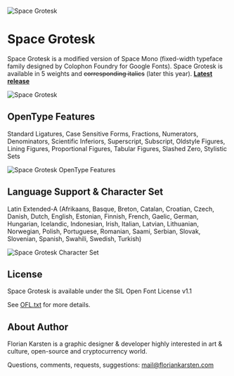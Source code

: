 ![Space Grotesk](docs/space-grotesk-about.png)

# Space Grotesk

Space Grotesk is a modified version of Space Mono (fixed-width typeface family designed by Colophon Foundry for Google Fonts). Space Grotesk is available in 5 weights and ~~corresponding italics~~ (later this year). **[Latest release](../../releases/latest)**

![Space Grotesk](docs/space-grotesk-preview.png)

## OpenType Features

Standard Ligatures, Case Sensitive Forms, Fractions, Numerators, Denominators, Scientific Inferiors, Superscript, Subscript, Oldstyle Figures, Lining Figures, Proportional Figures, Tabular Figures, Slashed Zero, Stylistic Sets

![Space Grotesk OpenType Features](docs/space-grotesk-opentype-features.png)

## Language Support & Character Set

Latin Extended-A (Afrikaans, Basque, Breton, Catalan, Croatian, Czech, Danish, Dutch, English, Estonian, Finnish, French, Gaelic, German, Hungarian, Icelandic, Indonesian, Irish, Italian, Latvian, Lithuanian, Norwegian, Polish, Portuguese, Romanian, Saami, Serbian, Slovak, Slovenian, Spanish, Swahili, Swedish, Turkish)

![Space Grotesk Character Set](docs/space-grotesk-character-set.png)

## License

Space Grotesk is available under the SIL Open Font License v1.1

See [OFL.txt](OFL.txt) for more details.

## About Author

Florian Karsten is a graphic designer & developer highly interested in art & culture, open-source and cryptocurrency world.

Questions, comments, requests, suggestions: mail@floriankarsten.com